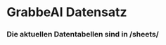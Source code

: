 









































































































































































































































































































































































































































































# GrabbeAI Datensatz





### Die aktuellen Datentabellen sind in /sheets/


